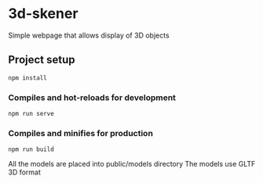 # 3d-skener
Simple webpage that allows display of 3D objects

## Project setup
```
npm install
```

### Compiles and hot-reloads for development
```
npm run serve
```

### Compiles and minifies for production
```
npm run build
```

All the models are placed into public/models directory
The models use GLTF 3D format
